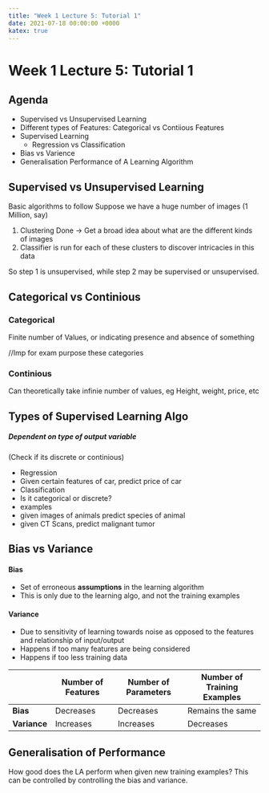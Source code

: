 ```yaml
---
title: "Week 1 Lecture 5: Tutorial 1"
date: 2021-07-18 00:00:00 +0000
katex: true
---
```

# Week 1 Lecture 5: Tutorial 1
## Agenda
* Supervised vs Unsupervised Learning
* Different types of Features: Categorical vs Contiious Features
* Supervised Learning
  * Regression vs Classification
* Bias vs Varience  
* Generalisation Performance of A Learning Algorithm


## Supervised vs Unsupervised Learning
Basic algorithms to follow
Suppose we have a huge number of images (1 Million, say)
1. Clustering Done -> Get a broad idea about what are the different kinds of images
2. Classifier is run for each of these clusters to discover intricacies in this data 


So step 1 is unsupervised, while step 2 may be supervised or unsupervised.

## Categorical vs Continious

### Categorical
Finite number of Values, or indicating presence and absence of something

//Imp for exam purpose these categories

### Continious

Can theoretically take infinie number of values, eg Height, weight, price, etc

## Types of Supervised Learning Algo

##### Dependent on type of output variable
(Check if its discrete or continious)

- Regression
 - Given certain features of car, predict price of car
- Classification
 - Is it categorical or discrete?
 - examples 
  - given images of animals predict species of animal
  - given CT Scans, predict malignant tumor

## Bias vs Variance

#### Bias
- Set of erroneous **assumptions** in the learning algorithm
- This is only due to the learning algo, and not the training examples

#### Variance

- Due to sensitivity of learning towards noise as opposed to the features and relationship of input/output
- Happens if too many features are being considered
- Happens if too less training data


|  | Number of Features | Number of Parameters | Number of Training Examples |
| ---- | ---- | ---- | ---- |
| **Bias** | Decreases | Decreases | Remains the same |
| **Variance** | Increases | Increases | Decreases |

## Generalisation of Performance

How good does the LA perform when given new training examples?
This can be controlled by controlling the bias and variance.



<incomplete>
